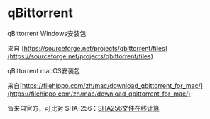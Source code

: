 # qBittorrent

qBittorrent Windows安装包

来自 [https://sourceforge.net/projects/qbittorrent/files](https://sourceforge.net/projects/qbittorrent/files)

qBittorrent macOS安装包

来自[https://filehippo.com/zh/mac/download_qbittorrent_for_mac/](https://filehippo.com/zh/mac/download_qbittorrent_for_mac/)

皆来自官方，可比对 SHA-256：[SHA256文件在线计算](https://www.strerr.com/cn/sha256_file.html)